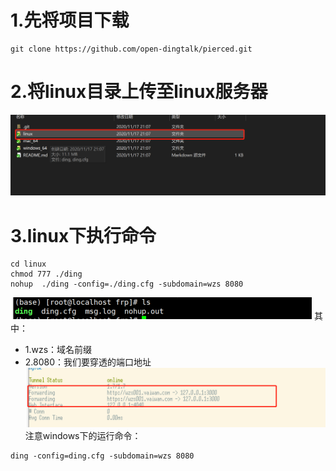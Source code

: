 # 1.先将项目下载
```
git clone https://github.com/open-dingtalk/pierced.git
```
# 2.将linux目录上传至linux服务器
![](1.png)
# 3.linux下执行命令
```
cd linux
chmod 777 ./ding
nohup  ./ding -config=./ding.cfg -subdomain=wzs 8080
```
![](2.png)
其中：
* 1.wzs：域名前缀
* 2.8080：我们要穿透的端口地址
![](3.png)
注意windows下的运行命令：
```
ding -config=ding.cfg -subdomain=wzs 8080
```
